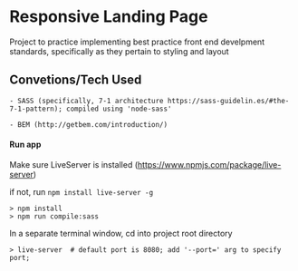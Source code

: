 # Responsive Landing Page

Project to practice implementing best practice front end develpment standards, specifically as they pertain to styling and layout

## Convetions/Tech Used

    - SASS (specifically, 7-1 architecture https://sass-guidelin.es/#the-7-1-pattern); compiled using 'node-sass'

    - BEM (http://getbem.com/introduction/)

#### Run app

Make sure LiveServer is installed (https://www.npmjs.com/package/live-server)

if not, run `npm install live-server -g`


```
> npm install
> npm run compile:sass
```

In a separate terminal window, cd into project root directory
```
> live-server  # default port is 8080; add '--port=' arg to specify port;
```
